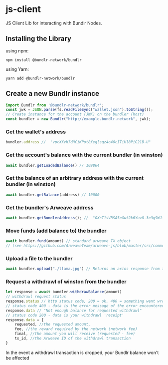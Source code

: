 # js-client
JS Client Lib for interacting with Bundlr Nodes.
## Installing the Library
using npm:

```npm install @bundlr-network/bundlr```

using Yarn:

```yarn add @bundlr-network/bundlr```

## Create a new Bundlr instance

```ts
import Bundlr from '@bundlr-network/bundlr';
const jwk = JSON.parse(fs.readFileSync("wallet.json").toString());
// Create instance for the account (JWK) on the bundler (host)
const bundler = new Bundlr("http://example.bundlr.network", jwk);
```

### Get the wallet's address
 
```ts
bundler.address //  "vpcXXvh7dHCiKPot8Xeglsqz4o4OcITiHl8PiG21B-U"
```

### Get the account's balance with the current bundler (in winston)
```ts
await bundler.getLoadedBalance() // 109864
```

### Get the balance of an arbitrary address with the current bundler (in winston)

```ts
await bundler.getBalance(address) // 10000 
```
### Get the bundler's Arweave address

```ts
await bundler.getBundlerAddress(); //  "OXcT1sVRSA5eGwt2k6Yuz8-3e3g9WJi5uSE99CWqsBs"
```

### Move funds (add balance to) the bundler

```ts
await bundler.fund(amount) // standard arweave TX object 
// (see https://github.com/ArweaveTeam/arweave-js/blob/master/src/common/lib/transaction.ts )
```

### Upload a file to the bundler

```ts
await bundler.upload("./llama.jpg") // Returns an axios response from the gateway
```

### Request a withdrawl of <amount> winston from the bundler

```ts
let response = await bundler.withdrawBalance(amount)
// withdrawl request status
response.status // http status code, 200 = ok, 400 = something went wrong
// status code 400 - data is the error message of the error encountered by the bundler
response.data // "Not enough balance for requested withdrawl"
// status code 200 - data is your withdrawl 'receipt'
response.data = {
    requested, //the requested amount,
    fee, //the reward required by the network (network fee)
    final, //the amount you will receive (requested - fee)
    tx_id, //the Arweave ID of the withdrawl transaction
}
```
In the event a withdrawl transaction is dropped, your Bundlr balance won't be affected
